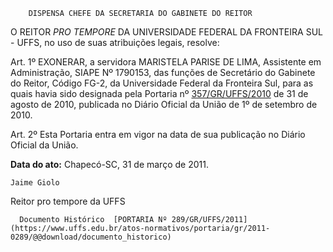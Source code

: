         DISPENSA CHEFE DA SECRETARIA DO GABINETE DO REITOR  

O REITOR  *PRO TEMPORE*  DA UNIVERSIDADE FEDERAL DA FRONTEIRA SUL - UFFS, no uso de suas atribuições legais, resolve:

 Art. 1º EXONERAR, a servidora MARISTELA PARISE DE LIMA, Assistente em Administração, SIAPE Nº 1790153, das funções de Secretário do Gabinete do Reitor, Código FG-2, da Universidade Federal da Fronteira Sul, para as quais havia sido designada pela Portaria nº  [357/GR/UFFS/2010](https://www.uffs.edu.br/atos-normativos/portaria/gr/2010-0357) de 31 de agosto de 2010, publicada no Diário Oficial da União de 1º de setembro de 2010.

 Art. 2º Esta Portaria entra em vigor na data de sua publicação no Diário Oficial da União.

  

   **Data do ato:** Chapecó-SC, 31 de março de 2011.   
 

    Jaime Giolo    
 Reitor pro tempore da UFFS 

      Documento Histórico  [PORTARIA Nº 289/GR/UFFS/2011](https://www.uffs.edu.br/atos-normativos/portaria/gr/2011-0289/@@download/documento_historico)     
      